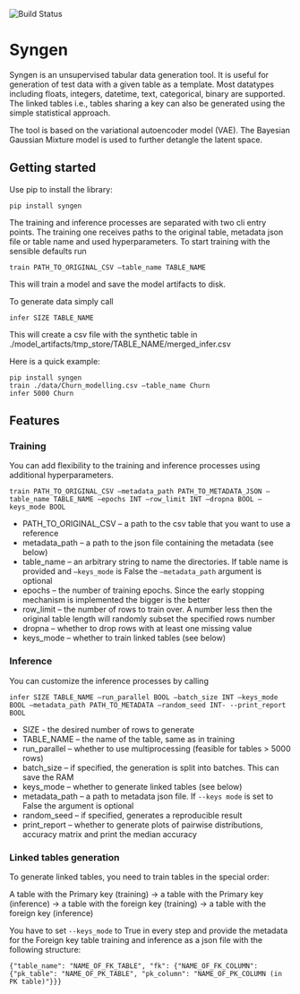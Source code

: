 ![Build Status](https://github.com/tdspora/syngen/workflows/MAIN-ACTION/badge.svg)
# Syngen

Syngen is an unsupervised tabular data generation tool. It is useful for generation of test data with a given table as a template. Most datatypes including floats, integers, datetime, text, categorical, binary are supported. The linked tables i.e., tables sharing a key can also be generated using the simple statistical approach.

The tool is based on the variational autoencoder model (VAE). The Bayesian Gaussian Mixture model is used to further detangle the latent space.

## Getting started

Use pip to install the library:

`pip install syngen`

The training and inference processes are separated with two cli entry points. The training one receives paths to the original table, metadata json file or table name and used hyperparameters. To start training with the sensible defaults run

`train PATH_TO_ORIGINAL_CSV –table_name TABLE_NAME`

This will train a model and save the model artifacts to disk.

To generate data simply call

`infer SIZE TABLE_NAME`

This will create a csv file with the synthetic table in ./model_artifacts/tmp_store/TABLE_NAME/merged_infer.csv

Here is a quick example:

```
pip install syngen
train ./data/Churn_modelling.csv –table_name Churn
infer 5000 Churn
```

## Features

### Training

You can add flexibility to the training and inference processes using additional hyperparameters.

`train PATH_TO_ORIGINAL_CSV –metadata_path PATH_TO_METADATA_JSON –table_name TABLE_NAME –epochs INT –row_limit INT –dropna BOOL –keys_mode BOOL`

- PATH_TO_ORIGINAL_CSV – a path to the csv table that you want to use a reference
- metadata_path – a path to the json file containing the metadata (see below)
- table_name – an arbitrary string to name the directories. If table name is provided and `–keys_mode` is False the `–metadata_path` argument is optional
- epochs – the number of training epochs. Since the early stopping mechanism is implemented the bigger is the better
- row_limit – the number of rows to train over. A number less then the original table length will randomly subset the specified rows number
- dropna – whether to drop rows with at least one missing value
- keys_mode – whether to train linked tables (see below)


### Inference

You can customize the inference processes by calling

`infer SIZE TABLE_NAME –run_parallel BOOL –batch_size INT –keys_mode BOOL –metadata_path PATH_TO_METADATA –random_seed INT- --print_report BOOL`

- SIZE - the desired number of rows to generate
- TABLE_NAME – the name of the table, same as in training
- run_parallel – whether to use multiprocessing (feasible for tables > 5000 rows)
- batch_size – if specified, the generation is split into batches. This can save the RAM
- keys_mode – whether to generate linked tables (see below)
- metadata_path – a path to metadata json file. If `--keys mode` is set to False the argument is optional
- random_seed – if specified, generates a reproducible result
- print_report – whether to generate plots of pairwise distributions, accuracy matrix and print the median accuracy


### Linked tables generation

To generate linked tables, you need to train tables in the special order:

A table with the Primary key (training) -> a table with the Primary key (inference) -> a table with the foreign key (training) -> a table with the foreign key (inference)

You have to set `--keys_mode` to True in every step and provide the metadata for the Foreign key table training and inference as a json file with the following structure:

`{"table_name": "NAME_OF_FK_TABLE", "fk": {"NAME_OF_FK_COLUMN": {"pk_table": "NAME_OF_PK_TABLE", "pk_column": "NAME_OF_PK_COLUMN (in PK table)"}}}`
